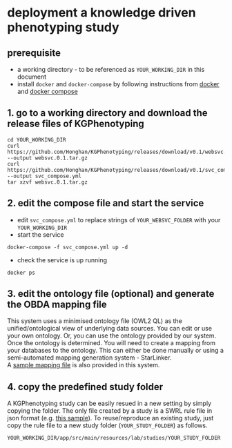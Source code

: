 # deployment a knowledge driven phenotyping study
## prerequisite
- a working directory - to be referenced as `YOUR_WORKING_DIR` in this document
- install `docker` and `docker-compose` by following instructions from [docker](https://docs.docker.com/v17.09/engine/installation/) and [docker compose](https://docs.docker.com/compose/install/)

## 1. go to a working directory and download the release files of KGPhenotyping
```
cd YOUR_WORKING_DIR
curl https://github.com/Honghan/KGPhenotyping/releases/download/v0.1/websvc.0.1.tar.gz --output websvc.0.1.tar.gz
curl https://github.com/Honghan/KGPhenotyping/releases/download/v0.1/svc_compose.yml --output svc_compose.yml
tar xzvf websvc.0.1.tar.gz
```

## 2. edit the compose file and start the service
- edit `svc_compose.yml` to replace strings of `YOUR_WEBSVC_FOLDER` with your `YOUR_WORKING_DIR`
- start the service
```
docker-compose -f svc_compose.yml up -d
```
- check the service is up running
```
docker ps
```

## 3. edit the ontology file (optional) and generate the OBDA mapping file

This system uses a minimised ontology file (OWL2 QL) as the unified/ontological view of underlying data sources. You can edit or use your own ontology. Or, you can use the ontology provided by our system. 
Once the ontology is determined. You will need to create a mapping from your databases to the ontology. This can either be done manually or using a semi-automated mapping generation system - StarLinker.  
A [sample mapping file](https://github.com/Honghan/KGPhenotyping/blob/master/src/main/resources/lab/rule-mappings/base-mapping.obda) is also provided in this system.

## 4. copy the predefined study folder
A KGPhenotyping study can be easily resued in a new setting by simply copying the folder. The only file created by a study is a SWRL rule file in json format (e.g. [this sample](https://github.com/Honghan/KGPhenotyping/blob/master/src/main/resources/lab/studies/t2dm/rules.json)).
To reuse/reproduce an existing study, just copy the rule file to a new study folder (`YOUR_STUDY_FOLDER`) as follows.
```
YOUR_WORKING_DIR/app/src/main/resources/lab/studies/YOUR_STUDY_FOLDER
```
